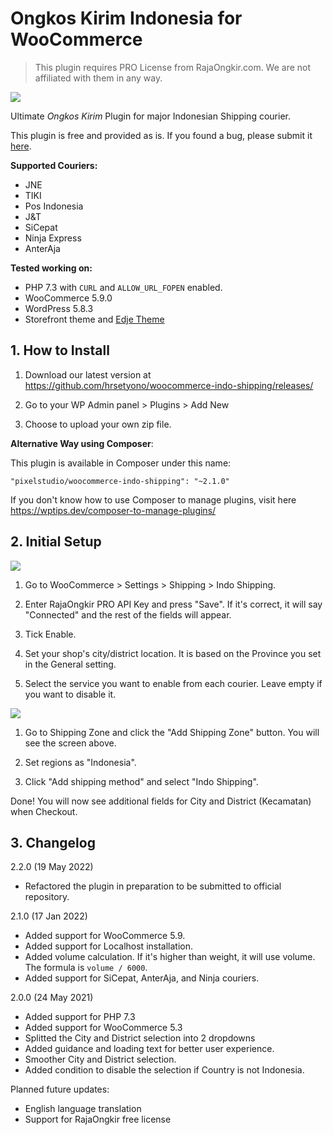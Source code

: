 # Ongkos Kirim Indonesia for WooCommerce

> This plugin requires PRO License from RajaOngkir.com. We are not affiliated with them in any way.

![](https://raw.github.com/hrsetyono/cdn/master/woocommerce-indo-shipping/ongkir-banner.jpg)

Ultimate *Ongkos Kirim* Plugin for major Indonesian Shipping courier.

This plugin is free and provided as is. If you found a bug, please submit it [here](https://github.com/hrsetyono/woocommerce-indo-shipping/issues).

**Supported Couriers:**

- JNE
- TIKI
- Pos Indonesia
- J&T
- SiCepat
- Ninja Express
- AnterAja

**Tested working on:**

- PHP 7.3 with `CURL` and `ALLOW_URL_FOPEN` enabled.
- WooCommerce 5.9.0
- WordPress 5.8.3
- Storefront theme and [Edje Theme](https://github.com/hrsetyono/edje-wp-theme)

## 1. How to Install

1. Download our latest version at https://github.com/hrsetyono/woocommerce-indo-shipping/releases/

1. Go to your WP Admin panel > Plugins > Add New

1. Choose to upload your own zip file.

**Alternative Way using Composer**:

This plugin is available in Composer under this name:

    "pixelstudio/woocommerce-indo-shipping": "~2.1.0"

If you don't know how to use Composer to manage plugins, visit here https://wptips.dev/composer-to-manage-plugins/

## 2. Initial Setup

![](https://raw.github.com/hrsetyono/cdn/master/woocommerce-indo-shipping/ongkir-setup.jpg)

1. Go to WooCommerce > Settings > Shipping > Indo Shipping.

2. Enter RajaOngkir PRO API Key and press "Save". If it's correct, it will say "Connected" and the rest of the fields will appear.

3. Tick Enable.

4. Set your shop's city/district location. It is based on the Province you set in the General setting.

5. Select the service you want to enable from each courier. Leave empty if you want to disable it.

![](https://raw.github.com/hrsetyono/cdn/master/woocommerce-indo-shipping/ongkir-zone.jpg)

1. Go to Shipping Zone and click the "Add Shipping Zone" button. You will see the screen above.

2. Set regions as "Indonesia".

3. Click "Add shipping method" and select "Indo Shipping".

Done! You will now see additional fields for City and District (Kecamatan) when Checkout.

## 3. Changelog

2.2.0 (19 May 2022)

- Refactored the plugin in preparation to be submitted to official repository.

2.1.0 (17 Jan 2022)

- Added support for WooCommerce 5.9.
- Added support for Localhost installation.
- Added volume calculation. If it's higher than weight, it will use volume. The formula is `volume / 6000`.
- Added support for SiCepat, AnterAja, and Ninja couriers.

2.0.0 (24 May 2021)

- Added support for PHP 7.3
- Added support for WooCommerce 5.3
- Splitted the City and District selection into 2 dropdowns
- Added guidance and loading text for better user experience.
- Smoother City and District selection.
- Added condition to disable the selection if Country is not Indonesia.

Planned future updates:

- English language translation
- Support for RajaOngkir free license